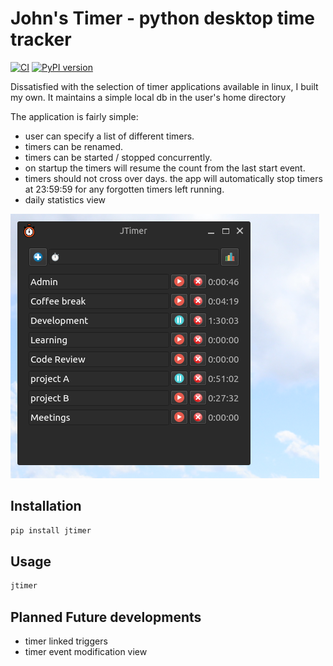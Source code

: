 # John's Timer - python desktop time tracker

[![CI](https://github.com/johnw-dev/jtimer/actions/workflows/main.yml/badge.svg)](https://github.com/johnw-dev/jtimer/actions/workflows/main.yml)
[![PyPI version](https://badge.fury.io/py/jtimer.svg)](https://badge.fury.io/py/jtimer)

Dissatisfied with the selection of timer applications available in linux, I built my own.  It maintains a simple local db in the user's home directory

The application is fairly simple:
* user can specify a list of different timers.
* timers can be renamed.
* timers can be started / stopped concurrently.
* on startup the timers will resume the count from the last start event.
* timers should not cross over days. the app will automatically stop timers at 23:59:59 for any forgotten timers left running.
* daily statistics view

![screenshot](doc/screenshot.png)

## Installation
```bash
pip install jtimer
```

## Usage
```bash
jtimer
```

## Planned Future developments

* timer linked triggers
* timer event modification view